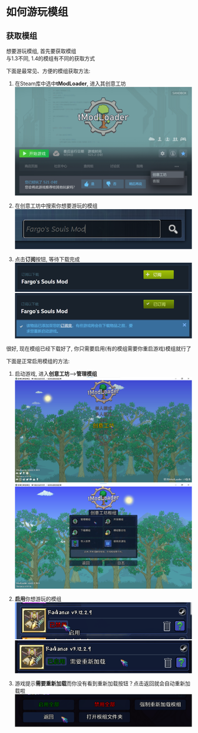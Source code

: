 # 如何游玩模组

## 获取模组

想要游玩模组, 首先要获取模组<br>
与1.3不同, 1.4的模组有不同的获取方式<br>

下面是最常见、方便的模组获取方法:

1. 在Steam库中选中**tModLoader**, 进入其创意工坊
	![EnterTMLSteamWorkshop](Assets/Images/tMLImages/EnterTMLSteamWorkshop.png "???")

2. 在创意工坊中搜索你想要游玩的模组<br>
	![SearchWantedMod](Assets/Images/tMLImages/SearchWantedMod.png)

3. 点击**订阅**按钮, 等待下载完成<br>
	![SubscribeWorkshopItem](Assets/Images/tMLImages/SubscribeWorkshopItem.png)<br>
	![ItemIsSubscribedButMayRequireRestart](Assets/Images/tMLImages/ItemIsSubscribedButMayRequireRestart.png)
	
很好, 现在模组已经下载好了, 你只需要启用(有的模组需要你重启游戏)模组就行了

下面是正常启用模组的方法:
	
1. 启动游戏, 进入**创意工坊**-->**管理模组**<br>
	![EnterInGameWorkshop](Assets/Images/tMLImages/EnterInGameWorkshop.png)<br>
	![EnterManageMods](Assets/Images/tMLImages/EnterManageMods.png)

2. **启用**你想游玩的模组<br>
	![EnableWantedMod](Assets/Images/tMLImages/EnableWantedMod.png)<br>
	![EnabledButReloadIsRequired](Assets/Images/tMLImages/EnabledButReloadIsRequired.png)
	
3. 游戏提示**需要重新加载**而你没有看到重新加载按钮？点击返回就会自动重新加载啦<br>
	![ClickBackWillReload](Assets/Images/tMLImages/ClickBackWillReload.png)